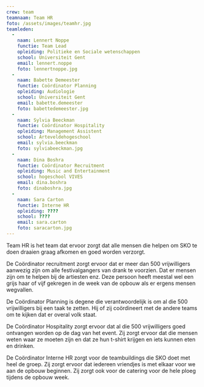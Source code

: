 ```yaml
---
crew: team
teamnaam: Team HR
foto: /assets/images/teamhr.jpg
teamleden:
  -
    naam: Lennert Noppe
    functie: Team Lead
    opleiding: Politieke en Sociale wetenschappen
    school: Universiteit Gent
    email: lennert.noppe
    foto: lennertnoppe.jpg
  -
    naam: Babette Demeester
    functie: Coördinator Planning
    opleiding: Audiologie
    school: Universiteit Gent
    email: babette.demeester
    foto: babettedemeester.jpg
  -
    naam: Sylvia Beeckman
    functie: Coördinator Hospitality
    opleiding: Management Assistent
    school: Arteveldehogeschool
    email: sylvia.beeckman
    foto: sylviabeeckman.jpg
  -
    naam: Dina Boshra
    functie: Coördinator Recruitment
    opleiding: Music and Entertainment
    school: hogeschool VIVES
    email: dina.boshra
    foto: dinaboshra.jpg
  -
    naam: Sara Carton
    functie: Interne HR
    opleiding: ????
    school: ????
    email: sara.carton
    foto: saracarton.jpg
---
```


Team HR is het team dat ervoor zorgt dat alle mensen die helpen om SKO te doen draaien graag afkomen en goed worden verzorgt.

De Coördinator recruitment zorgt ervoor dat er meer dan 500 vrijwilligers aanwezig zijn om alle festivalgangers van drank te voorzien. Dat er mensen zijn om te helpen bij de artiesten enz. Deze persoon heeft meestal wel een grijs haar of vijf gekregen in de week van de opbouw als er ergens mensen wegvallen.

De Coördinator Planning is degene die verantwoordelijk is om al die 500 vrijwilligers bij een taak te zetten. Hij of zij coördineert met de andere teams om te kijken dat er overal volk staat.

De Coördinator Hospitality zorgt ervoor dat al die 500 vrijwilligers goed ontvangen worden op de dag van het event. Zij zorgt ervoor dat die mensen weten waar ze moeten zijn en dat ze hun t-shirt krijgen en iets kunnen eten en drinken.

De Coördinator Interne HR zorgt voor de teambuildings die SKO doet met heel de groep. Zij zorgt ervoor dat iedereen vriendjes is met elkaar voor we aan de opbouw beginnen. Zij zorgt ook voor de catering voor de hele ploeg tijdens de opbouw week.
